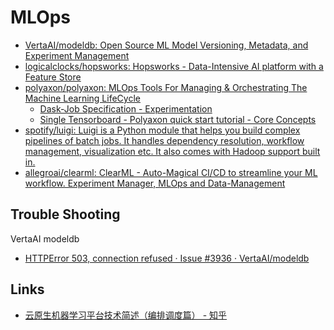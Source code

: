 # MLOps

* [VertaAI/modeldb: Open Source ML Model Versioning, Metadata, and Experiment Management](https://github.com/VertaAI/modeldb)
* [logicalclocks/hopsworks: Hopsworks - Data-Intensive AI platform with a Feature Store](https://github.com/logicalclocks/hopsworks)
* [polyaxon/polyaxon: MLOps Tools For Managing & Orchestrating The Machine Learning LifeCycle](https://github.com/polyaxon/polyaxon)
  * [Dask-Job Specification - Experimentation](https://polyaxon.com/docs/experimentation/distributed/dask-jobs/)
  * [Single Tensorboard - Polyaxon quick start tutorial - Core Concepts](https://polyaxon.com/docs/intro/tensorboard/single-tensorboard/)
* [spotify/luigi: Luigi is a Python module that helps you build complex pipelines of batch jobs. It handles dependency resolution, workflow management, visualization etc. It also comes with Hadoop support built in.](https://github.com/spotify/luigi)
* [allegroai/clearml: ClearML - Auto-Magical CI/CD to streamline your ML workflow. Experiment Manager, MLOps and Data-Management](https://github.com/allegroai/clearml)

## Trouble Shooting

VertaAI modeldb

* [HTTPError 503, connection refused · Issue #3936 · VertaAI/modeldb](https://github.com/VertaAI/modeldb/issues/3936)

## Links

* [云原生机器学习平台技术简述（编排调度篇） - 知乎](https://zhuanlan.zhihu.com/p/544877743?utm_id=0)
